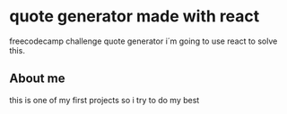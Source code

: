 # quote generator made with react 
freecodecamp challenge quote generator i´m going to use react to solve this.

## About me 
this is one of my first projects so i try to do my best